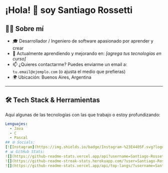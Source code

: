 # ¡Hola! 👋 soy **Santiago Rossetti**

## 🧑‍💻 Sobre mí  
- 🎓 Desarrollador / Ingeniero de software apasionado por aprender y crear  
- 🌱 Actualmente aprendiendo y mejorando en: *[agrega tus tecnologías en curso]*  
- 📫 ¿Quieres contactarme? Puedes enviarme un email a: `tu.email@ejemplo.com` (o ajusta el medio que prefieras)  
- 🌍 Ubicación: Buenos Aires, Argentina  

---

## 🛠 Tech Stack & Herramientas  
Aquí algunas de las tecnologías con las que trabajo o estoy profundizando:  
```yaml
Lenguajes:
  - Java
  - C
  - Pascal
## 🌐 Socials:
[![Instagram](https://img.shields.io/badge/Instagram-%23E4405F.svg?logo=Instagram&logoColor=white)](https://instagram.com/santiago_rossetti)
# 📊 GitHub Stats:
![](https://github-readme-stats.vercel.app/api?username=Santiago-Rossetti&theme=react&hide_border=false&include_all_commits=false&count_private=true)<br/>
![](https://github-readme-streak-stats.herokuapp.com/?user=Santiago-Rossetti&theme=react&hide_border=false)<br/>
![](https://github-readme-stats.vercel.app/api/top-langs/?username=Santiago-Rossetti&theme=react&hide_border=false&include_all_commits=false&count_private=true&layout=compact)
